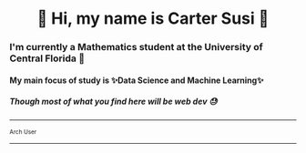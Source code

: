 
<h1 align="center"> 👋 Hi, my name is Carter Susi 🫡 </h1>

### I'm currently a Mathematics student at the University of Central Florida 🫠

#### My main focus of study is ✨Data Science and Machine Learning✨

##### Though most of what you find here will be web dev 😓

---

<font size="0.2rem">Arch User</font>

---


<!--
**carter4299/carter4299** is a ✨ _special_ ✨ repository because its `README.md` (this file) appears on your GitHub profile.

Here are some ideas to get you started:

- 🔭 I’m currently working on ...
- 🌱 I’m currently learning ...
- 👯 I’m looking to collaborate on ...
- 🤔 I’m looking for help with ...
- 💬 Ask me about ...
- 📫 How to reach me: ...
- 😄 Pronouns: ...
- ⚡ Fun fact: ...
-->
